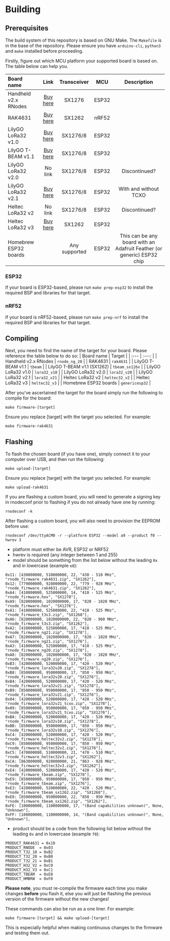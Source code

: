 # Building
## Prerequisites
The build system of this repository is based on GNU Make. The `Makefile` is in the base of the repository. Please ensure you have `arduino-cli`, `python3` and `make` installed before proceeding.

Firstly, figure out which MCU platform your supported board is based on. The table below can help you.

| Board name | Link | Transceiver | MCU | Description | 
| :--- | :---: | :---: | :---: | :---: |
| Handheld v2.x RNodes | [Buy here](https://unsigned.io/shop/product/handheld-rnode) | SX1276 | ESP32 |
| RAK4631 | [Buy here](https://store.rakwireless.com/products/rak4631-lpwan-node?m=5&h=wisblock-core) | SX1262 | nRF52 |
| LilyGO LoRa32 v1.0 | [Buy here](https://www.lilygo.cc/products/lora32-v1-0) | SX1276/8 | ESP32 |
| LilyGO T-BEAM v1.1 | [Buy here](https://www.lilygo.cc/products/t-beam-v1-1-esp32-lora-module) | SX1276/8 | ESP32 |
| LilyGO LoRa32 v2.0 | No link | SX1276/8 | ESP32 | Discontinued? |
| LilyGO LoRa32 v2.1 |  [Buy here](https://www.lilygo.cc/products/lora3) | SX1276/8 | ESP32 | With and without TCXO |
| Heltec LoRa32 v2 | No link | SX1276/8 | ESP32 | Discontinued? |
| Heltec LoRa32 v3 | [Buy here](https://heltec.org/project/wifi-lora-32-v3/) | SX1262 | ESP32 | 
| Homebrew ESP32 boards | | Any supported | ESP32 | This can be any board with an Adafruit Feather (or generic) ESP32 chip |

### ESP32
If your board is ESP32-based, please run `make prep-esp32` to install the required BSP and libraries for that target.

### nRF52
If your board is nRF52-based, please run `make prep-nrf` to install the required BSP and libraries for that target.

## Compiling
Next, you need to find the name of the target for your board. Please reference the table below to do so:
| Board name | Target | 
| :--- | :---: |
| Handheld v2.x RNodes | `rnode_ng_20` |
| RAK4631 | `rak4631` |
| LilyGO T-BEAM v1.1 | `tbeam` |
| LilyGO T-BEAM v1.1 (SX1262) | `tbeam_sx126x` |
| LilyGO LoRa32 v1.0 | `lora32_v10` |
| LilyGO LoRa32 v2.0 | `lora32_v20` |
| LilyGO LoRa32 v2.1 | `lora32_v21` |
| Heltec LoRa32 v2 | `heltec32_v2` |
| Heltec LoRa32 v3 | `heltec32_v3` | 
| Homebrew ESP32 boards | `genericesp32` |

After you've ascertained the target for the board simply run the following to compile for the board:

`make firmware-[target]`

Ensure you replace [target] with the target you selected. For example:

`make firmware-rak4631`

## Flashing
To flash the chosen board (if you have one), simply connect it to your computer over USB, and then run the following:

`make upload-[target]`

Ensure you replace [target] with the target you selected. For example:

`make upload-rak4631`

If you are flashing a custom board, you will need to generate a signing key in rnodeconf prior to flashing if you do not already have one by running:

`rnodeconf -k`

After flashing a custom board, you will also need to provision the EEPROM before use:

`rnodeconf /dev/ttyACM0 -r --platform ESP32 --model a9 --product f0 --hwrev 3`

- platform must either be AVR, ESP32 or NRF52
- hwrev is required (any integer between 1 and 255)
- model should be something from the list below without the leading `0x` and in lowercase (example `e8`):
```
0x11: [430000000, 510000000, 22, "430 - 510 MHz", "rnode_firmware_rak4631.zip", "SX1262"],
0x12: [779000000, 928000000, 22, "779 - 928 MHz", "rnode_firmware_rak4631.zip", "SX1262"],
0xA4: [410000000, 525000000, 14, "410 - 525 MHz", "rnode_firmware.hex", "SX1278"],
0xA9: [820000000, 1020000000, 17, "820 - 1020 MHz", "rnode_firmware.hex", "SX1276"],
0xA1: [410000000, 525000000, 22, "410 - 525 MHz", "rnode_firmware_t3s3.zip", "SX1268"],
0xA6: [820000000, 1020000000, 22, "820 - 960 MHz", "rnode_firmware_t3s3.zip", "SX1262"],
0xA2: [410000000, 525000000, 17, "410 - 525 MHz", "rnode_firmware_ng21.zip", "SX1278"],
0xA7: [820000000, 1020000000, 17, "820 - 1020 MHz", "rnode_firmware_ng21.zip", "SX1276"],
0xA3: [410000000, 525000000, 17, "410 - 525 MHz", "rnode_firmware_ng20.zip", "SX1278"],
0xA8: [820000000, 1020000000, 17, "820 - 1020 MHz", "rnode_firmware_ng20.zip", "SX1276"],
0xB3: [420000000, 520000000, 17, "420 - 520 MHz", "rnode_firmware_lora32v20.zip", "SX1278"],
0xB8: [850000000, 950000000, 17, "850 - 950 MHz", "rnode_firmware_lora32v20.zip", "SX1276"],
0xB4: [420000000, 520000000, 17, "420 - 520 MHz", "rnode_firmware_lora32v21.zip", "SX1278"],
0xB9: [850000000, 950000000, 17, "850 - 950 MHz", "rnode_firmware_lora32v21.zip", "SX1276"],
0x04: [420000000, 520000000, 17, "420 - 520 MHz", "rnode_firmware_lora32v21_tcxo.zip", "SX1278"],
0x09: [850000000, 950000000, 17, "850 - 950 MHz", "rnode_firmware_lora32v21_tcxo.zip", "SX1276"],
0xBA: [420000000, 520000000, 17, "420 - 520 MHz", "rnode_firmware_lora32v10.zip", "SX1278"],
0xBB: [850000000, 950000000, 17, "850 - 950 MHz", "rnode_firmware_lora32v10.zip", "SX1276"],
0xC4: [420000000, 520000000, 17, "420 - 520 MHz", "rnode_firmware_heltec32v2.zip", "SX1278"],
0xC9: [850000000, 950000000, 17, "850 - 950 MHz", "rnode_firmware_heltec32v2.zip", "SX1276"],
0xC5: [470000000, 510000000, 21, "470 - 510 MHz", "rnode_firmware_heltec32v3.zip", "SX1262"],
0xCA: [863000000, 928000000, 21, "863 - 928 MHz", "rnode_firmware_heltec32v3.zip", "SX1262"],
0xE4: [420000000, 520000000, 17, "420 - 520 MHz", "rnode_firmware_tbeam.zip", "SX1278"],
0xE9: [850000000, 950000000, 17, "850 - 950 MHz", "rnode_firmware_tbeam.zip", "SX1276"],
0xE3: [420000000, 520000000, 22, "420 - 520 MHz", "rnode_firmware_tbeam_sx1262.zip", "SX1268"],
0xE8: [850000000, 950000000, 22, "850 - 950 MHz", "rnode_firmware_tbeam_sx1262.zip", "SX1262"],
0xFE: [100000000, 1100000000, 17, "(Band capabilities unknown)", None, "Unknown"],
0xFF: [100000000, 1100000000, 14, "(Band capabilities unknown)", None, "Unknown"],
```
- product should be a code from the following list below without the leading `0x` and in lowercase (example `f0`):
```
PRODUCT_RAK4631 = 0x10
PRODUCT_RNODE  = 0x03
PRODUCT_T32_10 = 0xB2
PRODUCT_T32_20 = 0xB0
PRODUCT_T32_21 = 0xB1
PRODUCT_H32_V2 = 0xC0
PRODUCT_H32_V3 = 0xC1
PRODUCT_TBEAM  = 0xE0
PRODUCT_HMBRW  = 0xF0
```

**Please note**, you must re-compile the firmware each time you make changes **before** you flash it, else you will just be flashing the previous version of the firmware without the new changes!

These commands can also be run as a one liner. For example:

`make firmware-[target] && make upload-[target]`

This is especially helpful when making continuous changes to the firmware and testing them out.
